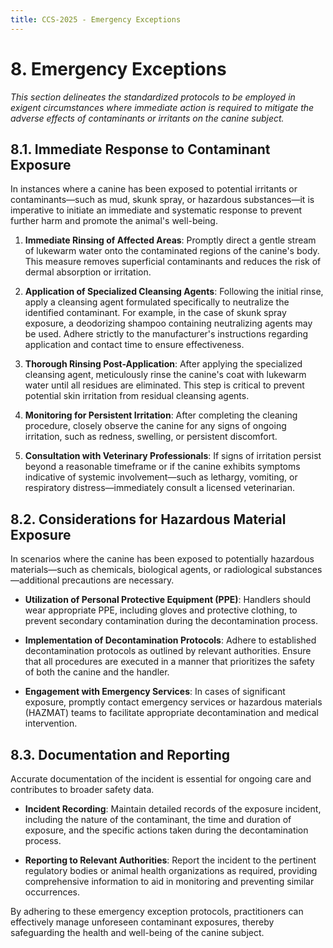 ```yaml
---
title: CCS-2025 - Emergency Exceptions
---
```

# **8. Emergency Exceptions**

_This section delineates the standardized protocols to be employed in exigent circumstances where immediate action is required to mitigate the adverse effects of contaminants or irritants on the canine subject._

## **8.1. Immediate Response to Contaminant Exposure**

In instances where a canine has been exposed to potential irritants or contaminants—such as mud, skunk spray, or hazardous substances—it is imperative to initiate an immediate and systematic response to prevent further harm and promote the animal's well-being.

1. **Immediate Rinsing of Affected Areas**: Promptly direct a gentle stream of lukewarm water onto the contaminated regions of the canine's body. This measure removes superficial contaminants and reduces the risk of dermal absorption or irritation.

2. **Application of Specialized Cleansing Agents**: Following the initial rinse, apply a cleansing agent formulated specifically to neutralize the identified contaminant. For example, in the case of skunk spray exposure, a deodorizing shampoo containing neutralizing agents may be used. Adhere strictly to the manufacturer's instructions regarding application and contact time to ensure effectiveness.

3. **Thorough Rinsing Post-Application**: After applying the specialized cleansing agent, meticulously rinse the canine's coat with lukewarm water until all residues are eliminated. This step is critical to prevent potential skin irritation from residual cleansing agents.

4. **Monitoring for Persistent Irritation**: After completing the cleaning procedure, closely observe the canine for any signs of ongoing irritation, such as redness, swelling, or persistent discomfort.

5. **Consultation with Veterinary Professionals**: If signs of irritation persist beyond a reasonable timeframe or if the canine exhibits symptoms indicative of systemic involvement—such as lethargy, vomiting, or respiratory distress—immediately consult a licensed veterinarian.

## **8.2. Considerations for Hazardous Material Exposure**

In scenarios where the canine has been exposed to potentially hazardous materials—such as chemicals, biological agents, or radiological substances—additional precautions are necessary.

- **Utilization of Personal Protective Equipment (PPE)**: Handlers should wear appropriate PPE, including gloves and protective clothing, to prevent secondary contamination during the decontamination process.

- **Implementation of Decontamination Protocols**: Adhere to established decontamination protocols as outlined by relevant authorities. Ensure that all procedures are executed in a manner that prioritizes the safety of both the canine and the handler.

- **Engagement with Emergency Services**: In cases of significant exposure, promptly contact emergency services or hazardous materials (HAZMAT) teams to facilitate appropriate decontamination and medical intervention.

## **8.3. Documentation and Reporting**

Accurate documentation of the incident is essential for ongoing care and contributes to broader safety data.

- **Incident Recording**: Maintain detailed records of the exposure incident, including the nature of the contaminant, the time and duration of exposure, and the specific actions taken during the decontamination process.

- **Reporting to Relevant Authorities**: Report the incident to the pertinent regulatory bodies or animal health organizations as required, providing comprehensive information to aid in monitoring and preventing similar occurrences.

By adhering to these emergency exception protocols, practitioners can effectively manage unforeseen contaminant exposures, thereby safeguarding the health and well-being of the canine subject.
